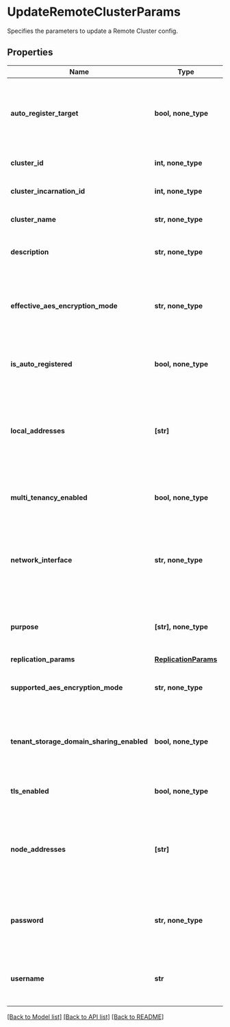 # UpdateRemoteClusterParams

Specifies the parameters to update a Remote Cluster config.

## Properties
Name | Type | Description | Notes
------------ | ------------- | ------------- | -------------
**auto_register_target** | **bool, none_type** | Specifies if the Tx clusters should be automatically registered at the Rx site. | [optional]  if omitted the server will use the default value of False
**cluster_id** | **int, none_type** | Specifies the Remote Cluster id. | [optional] [readonly] 
**cluster_incarnation_id** | **int, none_type** | Specifies the Remote Cluster incarnation id. | [optional] [readonly] 
**cluster_name** | **str, none_type** | Specifies the Remote Cluster name. | [optional] [readonly] 
**description** | **str, none_type** | Specifies any additional information if needed. | [optional] 
**effective_aes_encryption_mode** | **str, none_type** | Specifies the effective AES Encryption mode negotiated between local and the remote cluster. | [optional] 
**is_auto_registered** | **bool, none_type** | Specifies if the Remote Cluster was registered automatically or manually. | [optional] [readonly] 
**local_addresses** | **[str]** | Specifies the IP addresses of the interfaces in the local Cluster which will be used for communicating with the remote Cluster. | [optional] [readonly] 
**multi_tenancy_enabled** | **bool, none_type** | Specifies if the Remote Cluster has Multi-Tenancy enabled. | [optional] 
**network_interface** | **str, none_type** | Specifies the name of the network interfaces to use for communicating with the Remote Cluster. | [optional] 
**purpose** | **[str], none_type** | Specifies the purpose for which the remote cluster is being registered. | [optional] 
**replication_params** | [**ReplicationParams**](ReplicationParams.md) |  | [optional] 
**supported_aes_encryption_mode** | **str, none_type** | Specifies the AES Encryption mode of the remote cluster. | [optional] 
**tenant_storage_domain_sharing_enabled** | **bool, none_type** | Specifies if Tenant Storage Domain sharing is enabled on the Remote Cluster. | [optional] 
**tls_enabled** | **bool, none_type** | Specifies if TLS is enabled on the Remote Cluster. | [optional] 
**node_addresses** | **[str]** | Specifies the VIP or IP addresses of the Nodes on the Remote Cluster to connect with. Hostnames are not supported. | [optional] 
**password** | **str, none_type** | Specifies the password for Cohesity user to use when connecting to the Remote Cluster. | [optional] 
**username** | **str** | Specifies the Cohesity user name used to connect to the Remote Cluster. | [optional] 

[[Back to Model list]](../README.md#documentation-for-models) [[Back to API list]](../README.md#documentation-for-api-endpoints) [[Back to README]](../README.md)


